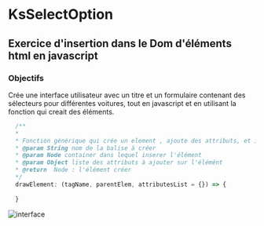 # KsSelectOption

## Exercice d'insertion dans le Dom d'éléments html en javascript 


### Objectifs

Crée une interface utilisateur avec un titre et un formulaire contenant des sélecteurs pour différentes voitures, tout en javascript et en utilisant la fonction qui creait des éléments.


```javascript
  /**
  *
  * Fonction générique qui crée un element , ajoute des attributs, et insere dans le DOM
  * @param String nom de la balise à créer
  * @param Node container dans lequel inserer l'élément
  * @param Object liste des attributs à ajouter sur l'élémént
  * @return  Node : l'élément créer
  */
  drawElement: (tagName, parentElem, attributesList = {}) => {
  
  }
   ```
   ![interface](../ksSelectOption/doc/selectOption.png)